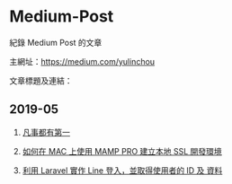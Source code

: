 Medium-Post
===
紀錄 Medium Post 的文章

主網址：https://medium.com/yulinchou

文章標題及連結：

## 2019-05

  1. <a target="_blank" href="https://medium.com/yulinchou/%E5%87%A1%E4%BA%8B%E9%83%BD%E6%9C%89%E7%AC%AC%E4%B8%80-c3101759eb3b?source=collection_home---5------2---------------------">凡事都有第一</a>
      
  2. <a target="_blank" href="https://medium.com/yulinchou/%E5%A6%82%E4%BD%95%E5%9C%A8-mac-%E4%B8%8A%E4%BD%BF%E7%94%A8-mamp-pro-%E5%BB%BA%E7%AB%8B%E6%9C%AC%E5%9C%B0-ssl-%E9%96%8B%E7%99%BC%E7%92%B0%E5%A2%83-9cf8ae0cc618?source=collection_home---5------1---------------------">如何在 MAC 上使用 MAMP PRO 建立本地 SSL 開發環境</a>
    
  3. <a target="_blank" href="https://medium.com/yulinchou/%E5%88%A9%E7%94%A8-laravel-%E5%AF%A6%E4%BD%9C-line-%E7%99%BB%E5%85%A5-%E4%B8%A6%E5%8F%96%E5%BE%97%E4%BD%BF%E7%94%A8%E8%80%85%E7%9A%84-id-%E5%8F%8A-%E8%B3%87%E6%96%99-f95784ca9595?source=collection_home---5------0---------------------">利用 Laravel 實作 Line 登入，並取得使用者的 ID 及 資料</a>
  


